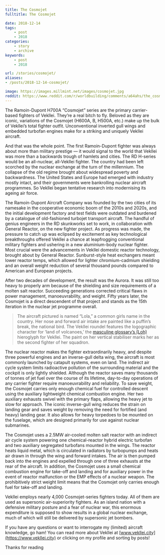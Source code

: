 ```yaml
---
title: The Cosmojet
fulltitle: The Cosmojet

date: 2018-12-14
tags:
    - post
    - 2018
categories:
    - story
    - archive
keywords:
    - post
    - 2018

url: /stories/cosmojet/
aliases:
- /posts/2018-12-14-cosmojet/

image: https://images.millmint.net/images/cosmojet.jpg
reddit: https://www.reddit.com/r/worldbuilding/comments/a64ahs/the_cosmojet/
---
```


The Ramoin-Dupont H700A “Cosmojet” series are the primary carrier-based fighters of Vekllei. They’re a real bitch to fly. Beloved as they are iconic, variations of the Cosmojet (H600A, B, H500A, etc.) make up the bulk of Vekllei’s total fighter outfit. Unconventional inverted gull wings and embedded turbofan engines make for a striking and uniquely Vekllei aircraft.

And that was the whole point. The first Ramoin-Dupont fighter was always about more than military prestige — it would signal to the world that Vekllei was more than a backwards trough of hamlets and cities. The RD H-series would be an all-nuclear, all-Vekllei fighter. The country had been left scorched by the nuclear exchange at the turn of the millennium. The collapse of the old regime brought about widespread poverty and backwardness. The United States and Europe had emerged with industry mostly intact, and their governments were bankrolling nuclear aircraft programmes. So Vekllei began tentative research into modernising its ageing air force.

The Ramoin-Dupont Aircraft Company was founded by the two cities of its namesake in the cooperative economic boom of the 2010s and 2020s, and the initial development factory and test fields were outdated and burdened by a catalogue of old-fashioned turbojet transport aircraft. The handful of genius engineers in the RD skunkworks set to work, in collaboration with General Reactor, on the new fighter project. As progress was made, the pressure to catch up was eclipsed by excitement as key technological breakthroughs offered Vekllei a chance at leapfrogging conventional military fighters and ushering in a new aluminium-body nuclear fighter. Most crucial were the advancements in Vekllei domestic reactor technology, brought about by General Reactor. Sunburst-style heat exchangers meant lower reactor temps, which allowed for lighter chromium-cadmium shielding and an overall weight reduction of several thousand pounds compared to American and European projects.

After two decades of development, the result was the Aurora. It was still too heavy to properly arm because of the shielding and size requirements of a molten salt reactor. Succeeding generations corrected critical flaws in power management, manoeuvrability, and weight. Fifty years later, the Cosmojet is a direct descendent of that project and stands as the 15th iteration in the nuclear jet programme overall.

>The aircraft pictured is named “Lola,” a common girls name in the country. Her nose and forward air intake are painted like a puffin’s break, the national bird. The Vekllei roundel features the logographic character for ‘land of volcanoes,’ the [masculine glossary’s (Loh)](https://vekllei.city/language/) hieroglyph for Vekllei. The paint on her vertical stabiliser marks her as the second fighter of her squadron.

The nuclear reactor makes the fighter extraordinarily heavy, and despite three powerful engines and an inverse-gull delta wing, the aircraft is most commonly launched by catapult systems, even on land. The indirect air cycle system limits radioactive pollution of the surrounding material and the cockpit is only lightly shielded. Although the reactor saves many thousands of tonnes of jet fuel over the course of its lifetime, day-to-day operations of any carrier fighter require manoeuvrability and reliability. To save weight, the Cosmojet carries only enough chemical fuel for controlled descent using the auxiliary lightweight chemical combustion engine. Her two auxiliary exhausts swivel with the primary flaps, allowing the heavy jet to slow for approach. The iconic inverse-gull wing reduces the strain on landing gear and saves weight by removing the need for fortified (and heavy) landing gear. It also allows for heavy torpedoes to be mounted on the fuselage, which are designed primarily for use against nuclear submarines.

The Cosmojet uses a 2.5MW air-cooled molten salt reactor with an indirect air cycle system powering one chemical-reactor hybrid electric turbofan and two auxiliary segregated turbofans mounted in the wings. The reactor heats liquid metal, which is circulated in radiators by turbopumps and heats air drawn in through the wing and forward intakes. The air is then pumped back into the engines and expelled through one of three exhausts at the rear of the aircraft. In addition, the Cosmojet uses a small chemical combustion engine for take-off and landing and for auxiliary power in the event of reactor malfunction or the EMP effects of a nuclear weapon. The prohibitively strict weight limit means that the Cosmojet only carries enough fuel for take-off and landing.

Vekllei employs nearly 4,000 Cosmojet-series fighters today. All of them are used as supersonic air-superiority fighters. As an island nation with a defensive military posture and a fear of nuclear war, this enormous expenditure is supposed to show results in a global nuclear exchange, much of which will still be delivered by supersonic jet bombers.

If you have any questions or want to interrogate my (limited) aircraft knowledge, go ham! You can read more about Vekllei at [www.vekllei.city](https://www.vekllei.city) or clicking on my profile and sorting by posts!

Thanks for reading

